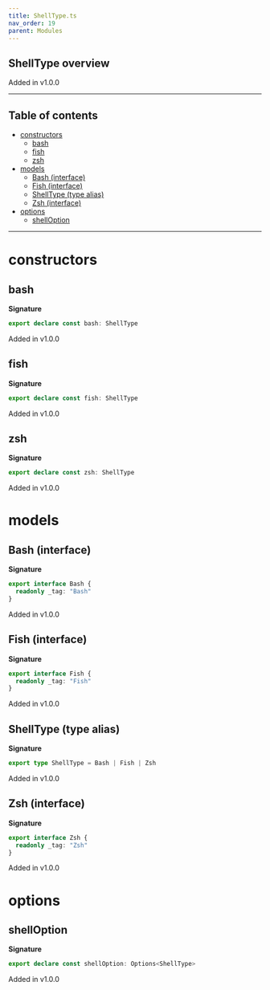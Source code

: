 ```yaml
---
title: ShellType.ts
nav_order: 19
parent: Modules
---
```


## ShellType overview

Added in v1.0.0

---

<h2 class="text-delta">Table of contents</h2>

- [constructors](#constructors)
  - [bash](#bash)
  - [fish](#fish)
  - [zsh](#zsh)
- [models](#models)
  - [Bash (interface)](#bash-interface)
  - [Fish (interface)](#fish-interface)
  - [ShellType (type alias)](#shelltype-type-alias)
  - [Zsh (interface)](#zsh-interface)
- [options](#options)
  - [shellOption](#shelloption)

---

# constructors

## bash

**Signature**

```ts
export declare const bash: ShellType
```

Added in v1.0.0

## fish

**Signature**

```ts
export declare const fish: ShellType
```

Added in v1.0.0

## zsh

**Signature**

```ts
export declare const zsh: ShellType
```

Added in v1.0.0

# models

## Bash (interface)

**Signature**

```ts
export interface Bash {
  readonly _tag: "Bash"
}
```

Added in v1.0.0

## Fish (interface)

**Signature**

```ts
export interface Fish {
  readonly _tag: "Fish"
}
```

Added in v1.0.0

## ShellType (type alias)

**Signature**

```ts
export type ShellType = Bash | Fish | Zsh
```

Added in v1.0.0

## Zsh (interface)

**Signature**

```ts
export interface Zsh {
  readonly _tag: "Zsh"
}
```

Added in v1.0.0

# options

## shellOption

**Signature**

```ts
export declare const shellOption: Options<ShellType>
```

Added in v1.0.0
